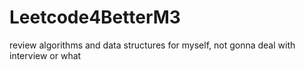 # Leetcode4BetterM3
review algorithms and data structures for myself, not gonna deal with interview or what
